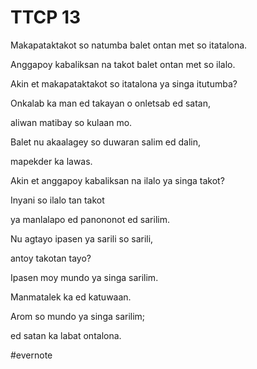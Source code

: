 # TTCP 13

Makapataktakot so natumba balet ontan met so itatalona.

Anggapoy kabaliksan na takot balet ontan met so ilalo.

Akin et makapataktakot so itatalona ya singa itutumba?

Onkalab ka man ed takayan o onletsab ed satan,

aliwan matibay so kulaan mo.

Balet nu akaalagey so duwaran salim ed dalin,

mapekder ka lawas.

Akin et anggapoy kabaliksan na ilalo ya singa takot?

Inyani so ilalo tan takot

ya manlalapo ed panononot ed sarilim.

Nu agtayo ipasen ya sarili so sarili,

antoy takotan tayo?

Ipasen moy mundo ya singa sarilim.

Manmatalek ka ed katuwaan.

Arom so mundo ya singa sarilim;

ed satan ka labat ontalona.

\#evernote

